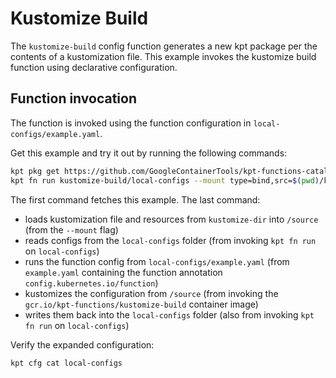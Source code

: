 # Kustomize Build

The `kustomize-build` config function generates a new kpt package per the contents of a
kustomization file. This example invokes the kustomize build function using declarative
configuration.

## Function invocation

The function is invoked using the function configuration in `local-configs/example.yaml`.

Get this example and try it out by running the following commands:

```sh
kpt pkg get https://github.com/GoogleContainerTools/kpt-functions-catalog.git/examples/kustomize-build .
kpt fn run kustomize-build/local-configs --mount type=bind,src=$(pwd)/kustomize-dir,dst=/source
```

The first command fetches this example. The last command:

* loads kustomization file and resources from `kustomize-dir` into `/source` (from the `--mount` flag)
* reads configs from the `local-configs` folder (from invoking `kpt fn run` on `local-configs`)
* runs the function config from `local-configs/example.yaml` (from `example.yaml` containing the
    function annotation `config.kubernetes.io/function`)
* kustomizes the configuration from `/source` (from invoking the `gcr.io/kpt-functions/kustomize-build`
    container image)
* writes them back into the `local-configs` folder (also from invoking `kpt fn run` on
    `local-configs`)

Verify the expanded configuration:

```sh
kpt cfg cat local-configs
```

